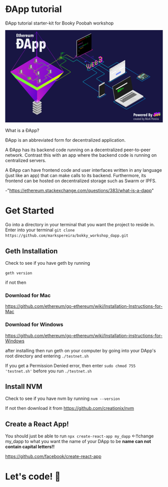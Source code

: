 # ÐApp tutorial
ÐApp tutorial starter-kit for Booky Poobah workshop

![Scheme](public/PRESENTATION-1.png)

What is a ÐApp?

ÐApp is an abbreviated form for decentralized application.

A ÐApp has its backend code running on a decentralized peer-to-peer network. Contrast this with an app where the backend code is running on centralized servers.

A ÐApp can have frontend code and user interfaces written in any language (just like an app) that can make calls to its backend. Furthermore, its frontend can be hosted on decentralized storage such as Swarm or IPFS.

-"https://ethereum.stackexchange.com/questions/383/what-is-a-dapp"

# Get Started

Go into a directory in your terminal that you want the project to reside in.
Enter into your terminal
`git clone https://github.com/markspereira/bokky_workshop_dapp.git`

## Geth Installation

Check to see if you have geth by running

``` geth version ```

if not then

### Download for Mac
https://github.com/ethereum/go-ethereum/wiki/Installation-Instructions-for-Mac
### Download for Windows
https://github.com/ethereum/go-ethereum/wiki/Installation-instructions-for-Windows

after installing then run geth on your computer by going into your DApp's root directory and entering
`./testnet.sh`

If you get a Permission Denied error, then enter ```sudo chmod 755 'testnet.sh'``` before you run ```./testnet.sh```


## Install NVM

Check to see if you have nvm by running ``` nvm --version ```

If not then download it from
https://github.com/creationix/nvm

## Create a React App!

You should just be able to run
```npx create-react-app my_dapp``` <-!!change my_dapp to what you want the name of your DApp to be
**name can not contain capital letters!!**

https://github.com/facebook/create-react-app


# Let's code! 🎉
